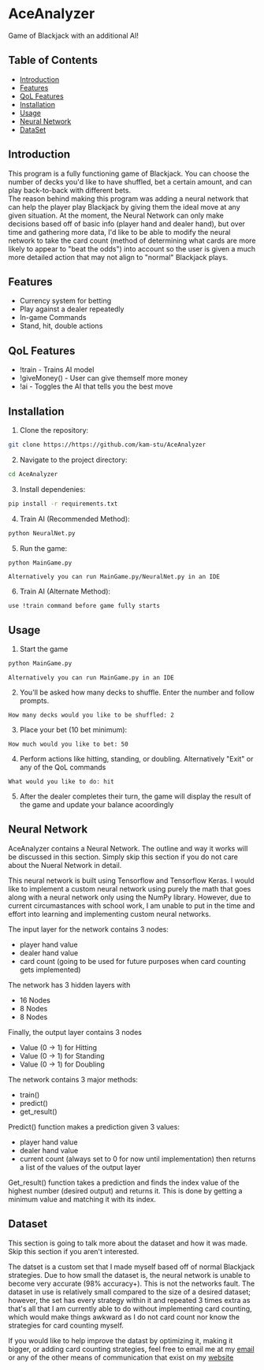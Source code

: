 # AceAnalyzer
Game of Blackjack with an additional AI!

## Table of Contents
- [Introduction](#introduction)
- [Features](#features)
- [QoL Features](#qol-features)
- [Installation](#installation)
- [Usage](#usage)
- [Neural Network](#neural-network)
- [DataSet](#dataset)


## Introduction
This program is a fully functioning game of Blackjack.  You can choose the number of decks you'd like to have shuffled, bet a certain amount, and can play back-to-back with different bets.  
The reason behind making this program was adding a neural network that can help the player play Blackjack by giving them the ideal move at any given situation.  At the moment, the Neural Network can only make decisions based off of basic info (player hand and dealer hand), but over time and gathering more data, I'd like to be able to modify the neural network to take the card count (method of determining what cards are more likely to appear to "beat the odds") into account so the user is given a much more detailed action that may not align to "normal" Blackjack plays.

## Features
- Currency system for betting
- Play against a dealer repeatedly
- In-game Commands
- Stand, hit, double actions

## QoL Features
- !train - Trains AI model
- !giveMoney() - User can give themself more money
- !ai - Toggles the AI that tells you the best move

## Installation

1. Clone the repository:
```bash
git clone https://https://github.com/kam-stu/AceAnalyzer
```

2. Navigate to the project directory:
```bash
cd AceAnalyzer
```

3. Install dependenies:
```bash
pip install -r requirements.txt
```

4. Train AI (Recommended Method):
```bash
python NeuralNet.py
```

5. Run the game:
```bash
python MainGame.py
```

```
Alternatively you can run MainGame.py/NeuralNet.py in an IDE
```

6. Train AI (Alternate Method):
```
use !train command before game fully starts
```


## Usage

1. Start the game
```bash
python MainGame.py
```

```
Alternatively you can run MainGame.py in an IDE
```

2. You'll be asked how many decks to shuffle.  Enter the number and follow prompts.
```
How many decks would you like to be shuffled: 2
```

3. Place your bet (10 bet minimum):
```
How much would you like to bet: 50
```

4. Perform actions like hitting, standing, or doubling.  Alternatively "Exit" or any of the QoL commands
```
What would you like to do: hit
```

5. After the dealer completes their turn, the game will display the result of the game and update your balance acoordingly

## Neural Network
AceAnalyzer contains a Neural Network.  The outline and way it works will be discussed in this section.  Simply skip this section if you do not care about the Nueral Network in detail.

This neural network is built using Tensorflow and Tensorflow Keras.  I would like to implement a custom neural network using purely the math that goes along with a neural network only using the NumPy library.  However, due to current circumastances with school work, I am unable to put in the time and effort into learning and implementing custom neural networks.

The input layer for the network contains 3 nodes:
- player hand value
- dealer hand value
- card count (going to be used for future purposes when card counting gets implemented)

The network has 3 hidden layers with
- 16 Nodes
- 8 Nodes
- 8 Nodes

Finally, the output layer contains 3 nodes
- Value (0 -> 1) for Hitting
- Value (0 -> 1) for Standing
- Value (0 -> 1) for Doubling

The network contains 3 major methods:
- train()
- predict()
- get_result()

Predict() function makes a prediction given 3 values:
- player hand value
- dealer hand value
- current count (always set to 0 for now until implementation)
then returns a list of the values of the output layer

Get_result() function takes a prediction and finds the index value of the highest number (desired output) and returns it.  This is done by getting a minimum value and matching it with its index.

## Dataset
This section is going to talk more about the dataset and how it was made.  Skip this section if you aren't interested.  

The datset is a custom set that I made myself based off of normal Blackjack strategies.  Due to how small the dataset is, the neural network is unable to become very accurate (98% accuracy+).  This is not the networks fault.  The dataset in use is relatively small compared to the size of a desired dataset; however, the set has every strategy within it and repeated 3 times extra as that's all that I am currently able to do without implementing card counting, which would make things awkward as I do not card count nor know the strategies for card counting myself.

If you would like to help improve the datast by optimizing it, making it bigger, or adding card counting strategies, feel free to email me at my [email](kstuckey817@gmail.com) or any of the other means of communication that exist on my [website](https://kamstu.com)
